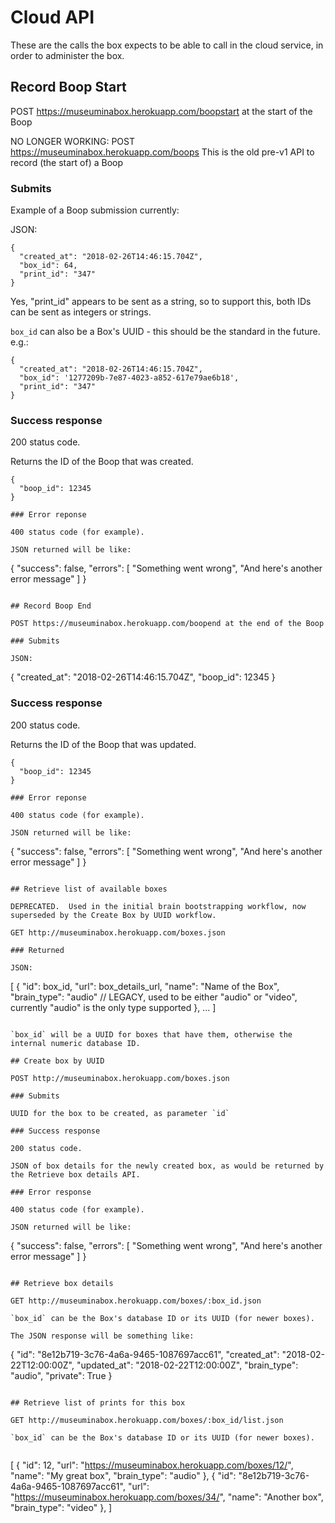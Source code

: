 # Cloud API

These are the calls the box expects to be able to call in the cloud service, in order to administer the box.

## Record Boop Start

POST https://museuminabox.herokuapp.com/boopstart at the start of the Boop

NO LONGER WORKING: POST https://museuminabox.herokuapp.com/boops This is the old pre-v1 API to record (the start of) a Boop

### Submits

Example of a Boop submission currently:

JSON:
```
{ 
  "created_at": "2018-02-26T14:46:15.704Z", 
  "box_id": 64, 
  "print_id": "347"
}
```

 Yes, "print_id" appears to be sent as a string, so to support this, both IDs can be sent as integers or strings.
 
`box_id` can also be a Box's UUID - this should be the standard in the future. e.g.:

```
{ 
  "created_at": "2018-02-26T14:46:15.704Z", 
  "box_id": '1277209b-7e87-4023-a852-617e79ae6b18', 
  "print_id": "347"
}
```

### Success response

200 status code.

Returns the ID of the Boop that was created.

```
{
  "boop_id": 12345
}

### Error reponse

400 status code (for example).

JSON returned will be like:

```
{
  "success": false,
  "errors": [
    "Something went wrong",
    "And here's another error message"
  ]
}
```

## Record Boop End

POST https://museuminabox.herokuapp.com/boopend at the end of the Boop

### Submits

JSON:
```
{ 
  "created_at": "2018-02-26T14:46:15.704Z", 
  "boop_id": 12345
}

### Success response

200 status code.

Returns the ID of the Boop that was updated.

```
{
  "boop_id": 12345
}

### Error reponse

400 status code (for example).

JSON returned will be like:

```
{
  "success": false,
  "errors": [
    "Something went wrong",
    "And here's another error message"
  ]
}
```

## Retrieve list of available boxes

DEPRECATED.  Used in the initial brain bootstrapping workflow, now superseded by the Create Box by UUID workflow.

GET http://museuminabox.herokuapp.com/boxes.json

### Returned

JSON:
```
[
  {
    "id": box_id, 
    "url": box_details_url,
    "name": "Name of the Box",
    "brain_type": "audio"  // LEGACY, used to be either "audio" or "video", currently "audio" is the only type supported
  },
  ...
]
```

`box_id` will be a UUID for boxes that have them, otherwise the internal numeric database ID.

## Create box by UUID

POST http://museuminabox.herokuapp.com/boxes.json

### Submits

UUID for the box to be created, as parameter `id`

### Success response

200 status code.

JSON of box details for the newly created box, as would be returned by the Retrieve box details API.

### Error response

400 status code (for example).

JSON returned will be like:

```
{
  "success": false,
  "errors": [
    "Something went wrong",
    "And here's another error message"
  ]
}
```
 
## Retrieve box details

GET http://museuminabox.herokuapp.com/boxes/:box_id.json

`box_id` can be the Box's database ID or its UUID (for newer boxes).

The JSON response will be something like:

```
{
  "id": "8e12b719-3c76-4a6a-9465-1087697acc61",
  "created_at": "2018-02-22T12:00:00Z",
  "updated_at": "2018-02-22T12:00:00Z",
  "brain_type": "audio",
  "private": True
}
```

## Retrieve list of prints for this box

GET http://museuminabox.herokuapp.com/boxes/:box_id/list.json

`box_id` can be the Box's database ID or its UUID (for newer boxes).
 
```
[
  {
    "id": 12,
    "url": "https://museuminabox.herokuapp.com/boxes/12/",
    "name": "My great box",
    "brain_type": "audio"
   },
   {
    "id": "8e12b719-3c76-4a6a-9465-1087697acc61",
    "url": "https://museuminabox.herokuapp.com/boxes/34/",
    "name": "Another box",
    "brain_type": "video"
  },
]
```
